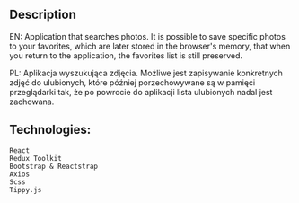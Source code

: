 ## Description

EN:
Application that searches photos.
It is possible to save specific photos to your favorites,
which are later stored in the browser's memory,
that when you return to the application, the favorites list is still preserved.

PL:
Aplikacja wyszukująca zdjęcia.
Możliwe jest zapisywanie konkretnych zdjęć do ulubionych,
które później porzechowywane są w pamięci przeglądarki tak,
że po powrocie do aplikacji lista ulubionych nadal jest zachowana.

## Technologies:

    React
    Redux Toolkit
    Bootstrap & Reactstrap
    Axios
    Scss
    Tippy.js
